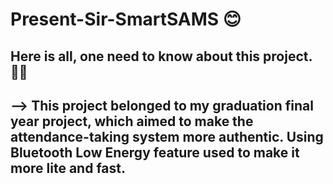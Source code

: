 # Present-Sir-SmartSAMS 😊
## Here is all, one need to know about this project. ✍🏻

--> This project belonged to my graduation final year project, which aimed to make the attendance-taking system more authentic. Using Bluetooth Low Energy feature used to make it more lite and fast.
------------------------------------------------------------------------------------------------------------------------------------------------------------
